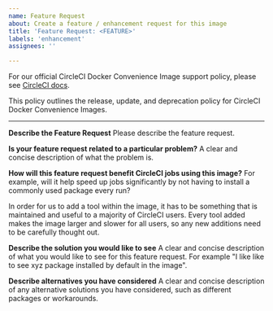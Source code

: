 ```yaml
---
name: Feature Request
about: Create a feature / enhancement request for this image
title: 'Feature Request: <FEATURE>'
labels: 'enhancement'
assignees: ''

---
```


For our official CircleCI Docker Convenience Image support policy, please see [CircleCI docs](https://circleci.com/docs/convenience-images-support-policy).

This policy outlines the release, update, and deprecation policy for CircleCI Docker Convenience Images.

---

**Describe the Feature Request**
Please describe the feature request.

**Is your feature request related to a particular problem?**
A clear and concise description of what the problem is.

**How will this feature request benefit CircleCI jobs using this image?**
For example, will it help speed up jobs significantly by not having to install a commonly used package every run?

In order for us to add a tool within the image, it has to be something that is maintained and useful to a majority of CircleCI users. Every tool added makes the image larger and slower for all users, so any new additions need to be carefully thought out.

**Describe the solution you would like to see**
A clear and concise description of what you would like to see for this feature request. For example "I like like to see xyz package installed by default in the image".

**Describe alternatives you have considered**
A clear and concise description of any alternative solutions you have considered, such as different packages or workarounds.

